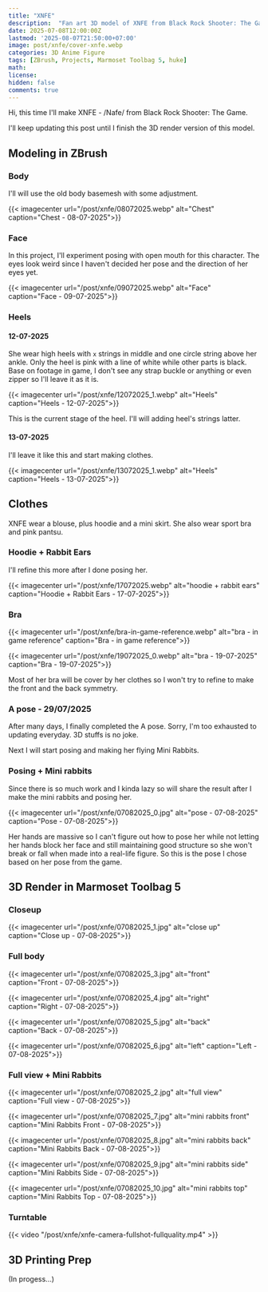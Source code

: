 ```yaml
---
title: "XNFE"
description:  "Fan art 3D model of XNFE from Black Rock Shooter: The Game."
date: 2025-07-08T12:00:00Z
lastmod: '2025-08-07T21:50:00+07:00'
image: post/xnfe/cover-xnfe.webp
categories: 3D Anime Figure
tags: [ZBrush, Projects, Marmoset Toolbag 5, huke]
math: 
license: 
hidden: false
comments: true
---
```


Hi, this time I'll make XNFE - /Nafe/ from Black Rock Shooter: The Game.

I'll keep updating this post until I finish the 3D render version of this model.

## Modeling in ZBrush

### Body

I'll will use the old body basemesh with some adjustment.

{{< imagecenter url="/post/xnfe/08072025.webp" alt="Chest" caption="Chest - 08-07-2025">}}

### Face

In this project, I'll experiment posing with open mouth for this character. The eyes look weird since I haven't decided her pose and the direction of her eyes yet.

{{< imagecenter url="/post/xnfe/09072025.webp" alt="Face" caption="Face - 09-07-2025">}}

### Heels

#### 12-07-2025

She wear high heels with `x` strings in middle and one circle string above her ankle. Only the heel is pink with a line of white while other parts is black. Base on footage in game, I don't see any strap buckle or anything or even zipper so I'll leave it as it is.

{{< imagecenter url="/post/xnfe/12072025_1.webp" alt="Heels" caption="Heels - 12-07-2025">}}

This is the current stage of the heel. I'll will adding heel's strings latter.

#### 13-07-2025

I'll leave it like this and start making clothes.

{{< imagecenter url="/post/xnfe/13072025_1.webp" alt="Heels" caption="Heels - 13-07-2025">}}

## Clothes

XNFE wear a blouse, plus hoodie and a mini skirt. She also wear sport bra and pink pantsu.

### Hoodie + Rabbit Ears

I'll refine this more after I done posing her.

{{< imagecenter url="/post/xnfe/17072025.webp" alt="hoodie + rabbit ears" caption="Hoodie + Rabbit Ears - 17-07-2025">}}

### Bra

{{< imagecenter url="/post/xnfe/bra-in-game-reference.webp" alt="bra - in game reference" caption="Bra - in game reference">}}

{{< imagecenter url="/post/xnfe/19072025_0.webp" alt="bra - 19-07-2025" caption="Bra - 19-07-2025">}}

Most of her bra will be cover by her clothes so I won't try to refine to make the front and the back symmetry.

### A pose - 29/07/2025

After many days, I finally completed the A pose. Sorry, I'm too exhausted to updating everyday. 3D stuffs is no joke.

Next I will start posing and making her flying Mini Rabbits.

### Posing + Mini rabbits

Since there is so much work and I kinda lazy so will share the result after I make the mini rabbits and posing her.

{{< imagecenter url="/post/xnfe/07082025_0.jpg" alt="pose - 07-08-2025" caption="Pose - 07-08-2025">}}

Her hands are massive so I can't figure out how to pose her while not letting her hands block her face and still maintaining good structure so she won't break or fall when made into a real-life figure. So this is the pose I chose based on her pose from the game.

## 3D Render in Marmoset Toolbag 5

### Closeup

{{< imagecenter url="/post/xnfe/07082025_1.jpg" alt="close up" caption="Close up - 07-08-2025">}}

### Full body

{{< imagecenter url="/post/xnfe/07082025_3.jpg" alt="front" caption="Front - 07-08-2025">}}

{{< imagecenter url="/post/xnfe/07082025_4.jpg" alt="right" caption="Right - 07-08-2025">}}

{{< imagecenter url="/post/xnfe/07082025_5.jpg" alt="back" caption="Back - 07-08-2025">}}

{{< imagecenter url="/post/xnfe/07082025_6.jpg" alt="left" caption="Left - 07-08-2025">}}

### Full view + Mini Rabbits

{{< imagecenter url="/post/xnfe/07082025_2.jpg" alt="full view" caption="Full view - 07-08-2025">}}

{{< imagecenter url="/post/xnfe/07082025_7.jpg" alt="mini rabbits front" caption="Mini Rabbits Front - 07-08-2025">}}

{{< imagecenter url="/post/xnfe/07082025_8.jpg" alt="mini rabbits back" caption="Mini Rabbits Back - 07-08-2025">}}

{{< imagecenter url="/post/xnfe/07082025_9.jpg" alt="mini rabbits side" caption="Mini Rabbits Side - 07-08-2025">}}

{{< imagecenter url="/post/xnfe/07082025_10.jpg" alt="mini rabbits top" caption="Mini Rabbits Top - 07-08-2025">}}

### Turntable

{{< video "/post/xnfe/xnfe-camera-fullshot-fullquality.mp4" >}}

## 3D Printing Prep

(In progess...)
